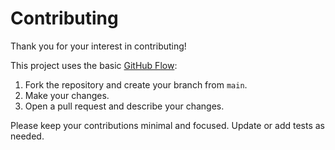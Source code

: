 # Contributing

Thank you for your interest in contributing!

This project uses the basic [GitHub Flow](https://guides.github.com/introduction/flow/):

1. Fork the repository and create your branch from `main`.
2. Make your changes.
3. Open a pull request and describe your changes.

Please keep your contributions minimal and focused. Update or add tests as needed.
